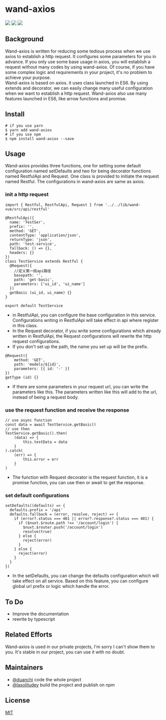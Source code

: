 # wand-axios
[![](https://img.shields.io/badge/nodejs-latest-red.svg)](https://github.com/nodejs/node) [![](https://img.shields.io/badge/npm-v0.0.4-red.svg)](https://www.npmjs.com/package/wand-axios) [![](https://img.shields.io/badge/axios-v0.19.2-green.svg)](https://github.com/axios/axios) 
## Background
Wand-axios is written for reducing some tedious process when we use axios to establish a http request. It configures some parameters for you in advance. If you only use some base usage in axios, you will establish a request without many codes by using wand-axios. Of course, if you have some complex logic and requirements in your project, it's no problem to achieve your purpose.  
Wand-axios is based on axios. it uses class launched in ES6. By using extends and decorator, we can easily change many useful configuration when we want to establish a http request. Wand-axios also use many features launched in ES6, like arrow functions and promise.
## Install
```shell script
# if you use yarn
$ yarn add wand-axios
# if you use npm
$ npm install wand-axios --save
```
## Usage
Wand-axios provides three functions, one for setting some default configuration named setDefaults and two for being decorator functions named RestfulApi and Request. One class is provided to initiate the request named Restful. The configurations in wand-axios are same as axios. 
### init a http request
```ecmascript 6
import { Restful, RestfulApi, Request } from '../../lib/wand-vue/src/api/restful'

@RestfulApi({
  name: 'TestSer',
  prefix: '',
  method: 'GET',
  contentType: 'application/json',
  returnType: 'json',
  path: 'test-service',
  fallback: () => {},
  headers: {}
})
class TestService extends Restful {
  @Request({
    //定义第一段api路径
    basepath: '',
    path: 'get-basic',
    parameters: ['ui_id', 'ui_name']
  })
  getBasic (ui_id, ui_name) {}
}

export default TestService
```
- in RestfulApi, you can configure the base configuration in this service. Configurations writing in RestfulApi will take effect in api where register in this class.
- In the Request decorator, if you write some configurations which already written in RestfulApi, the Request configurations will rewrite the http request configurations.
- If you don't set up the path, the name you set up will be the prefix.
```ecmascript 6
@Request({
    method: 'GET',
    path: 'models/${id}',
    parameters: [{ id: '-' }]
})
getType (id) {}
```
- If there are some parameters in your request url, you can write the parameters like this. The parameters written like this will add to the url, instead of being a request body.
### use the request function and receive the response
```ecmascript 6
// use async function
const data = await TestService.getBasic()
// use then
TestService.getBasic().then(
    (data) => {
        this.testData = data
    }
).catch(
    (err) => {
        this.error = err
    }   
)
```
- The function with Request decorator is the request function, it is a promise function, you can use then or await to get the response.
### set default configurations
```ecmascript 6
setDefaults((defaults) => {
  defaults.prefix = '/api'
  defaults.fallback = (error, resolve, reject) => {
    if (error?.status === 401 || error?.response?.status === 401) {
      if ($nuxt.$route.path !== '/account/login') {
        $nuxt.$router.push('/account/login')
        resolve(true)
      } else {
        reject(error)
      }
    } else {
      reject(error)
    }
  }
})
```
- In the setDefaults, you can change the defaults configuration which will take effect on all service. Based on this feature, you can configure global url prefix or logic which handle the error.
## To Do
- Improve the documentation
- rewrite by typescript
## Related Efforts
Wand-axios is used in our private projects, I'm sorry I can't show them to you. It's stable in our project, you can use it with no doubt.
## Maintainers
- [@duanchi](https://github.com/duanchi) code the whole project
- [@lasolitudey](https://github.com/lasolitudey) build the project and publish on npm
## License
[MIT](./LICENSE)



